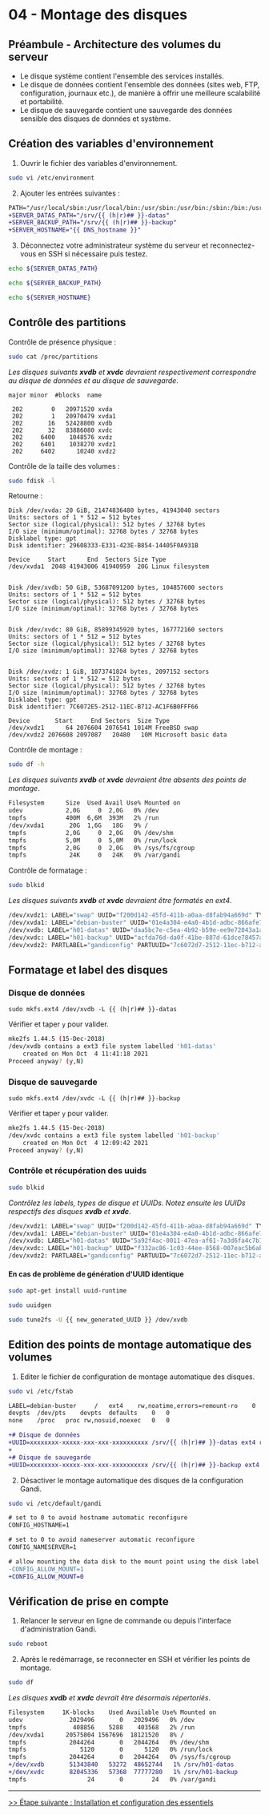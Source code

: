 # 04 - Montage des disques

## Préambule - Architecture des volumes du serveur

- Le disque système contient l'ensemble des services installés.
- Le disque de données contient l'ensemble des données (sites web, FTP, configuration, journaux etc.), de manière à offrir une meilleure scalabilité et portabilité.
- Le disque de sauvegarde contient une sauvegarde des données sensible des disques de données et système.

## Création des variables d'environnement

1. Ouvrir le fichier des variables d'environnement.

```bash
sudo vi /etc/environment
```

2. Ajouter les entrées suivantes :

```diff
PATH="/usr/local/sbin:/usr/local/bin:/usr/sbin:/usr/bin:/sbin:/bin:/usr/games:/usr/local/games"
+SERVER_DATAS_PATH="/srv/{{ (h|r)## }}-datas"
+SERVER_BACKUP_PATH="/srv/{{ (h|r)## }}-backup"
+SERVER_HOSTNAME="{{ DNS_hostname }}"
```

3. Déconnectez votre administrateur système du serveur et reconnectez-vous en SSH si nécessaire puis testez.

```bash
echo ${SERVER_DATAS_PATH}
```

```bash
echo ${SERVER_BACKUP_PATH}
```

```bash
echo ${SERVER_HOSTNAME}
```

## Contrôle des partitions

Contrôle de présence physique :

```bash
sudo cat /proc/partitions
```

*Les disques suivants **xvdb** et **xvdc** devraient respectivement correspondre au disque de données et au disque de sauvegarde*.

```
major minor  #blocks  name

 202        0   20971520 xvda
 202        1   20970479 xvda1
 202       16   52428800 xvdb
 202       32   83886080 xvdc
 202     6400    1048576 xvdz
 202     6401    1038270 xvdz1
 202     6402      10240 xvdz2
```

Contrôle de la taille des volumes :

```bash
sudo fdisk -l
```

Retourne :

```
Disk /dev/xvda: 20 GiB, 21474836480 bytes, 41943040 sectors
Units: sectors of 1 * 512 = 512 bytes
Sector size (logical/physical): 512 bytes / 32768 bytes
I/O size (minimum/optimal): 32768 bytes / 32768 bytes
Disklabel type: gpt
Disk identifier: 29608333-E331-423E-B854-14405F0A931B

Device     Start      End  Sectors Size Type
/dev/xvda1  2048 41943006 41940959  20G Linux filesystem


Disk /dev/xvdb: 50 GiB, 53687091200 bytes, 104857600 sectors
Units: sectors of 1 * 512 = 512 bytes
Sector size (logical/physical): 512 bytes / 32768 bytes
I/O size (minimum/optimal): 32768 bytes / 32768 bytes


Disk /dev/xvdc: 80 GiB, 85899345920 bytes, 167772160 sectors
Units: sectors of 1 * 512 = 512 bytes
Sector size (logical/physical): 512 bytes / 32768 bytes
I/O size (minimum/optimal): 32768 bytes / 32768 bytes


Disk /dev/xvdz: 1 GiB, 1073741824 bytes, 2097152 sectors
Units: sectors of 1 * 512 = 512 bytes
Sector size (logical/physical): 512 bytes / 32768 bytes
I/O size (minimum/optimal): 32768 bytes / 32768 bytes
Disklabel type: gpt
Disk identifier: 7C6072E5-2512-11EC-B712-AC1F6B0FFF66

Device       Start     End Sectors  Size Type
/dev/xvdz1      64 2076604 2076541 1014M FreeBSD swap
/dev/xvdz2 2076608 2097087   20480   10M Microsoft basic data
```

Contrôle de montage :

```bash
sudo df -h
```

*Les disques suivants **xvdb** et **xvdc** devraient être absents des points de montage*.

```bash
Filesystem      Size  Used Avail Use% Mounted on
udev            2,0G     0  2,0G   0% /dev
tmpfs           400M  6,6M  393M   2% /run
/dev/xvda1       20G  1,6G   18G   9% /
tmpfs           2,0G     0  2,0G   0% /dev/shm
tmpfs           5,0M     0  5,0M   0% /run/lock
tmpfs           2,0G     0  2,0G   0% /sys/fs/cgroup
tmpfs            24K     0   24K   0% /var/gandi
```

Contrôle de formatage :

```bash
sudo blkid
```

*Les disques suivants **xvdb** et **xvdc** devraient être formatés en ext4*.

```bash
/dev/xvdz1: LABEL="swap" UUID="f200d142-45fd-411b-a0aa-d8fab94a669d" TYPE="swap" PARTLABEL="gandiswap" PARTUUID="7c6072d0-2512-11ec-b712-ac1f6b0fff66"
/dev/xvda1: LABEL="debian-buster" UUID="01e4a304-e4a0-4b1d-adbc-866afe76158e" TYPE="ext4" PARTLABEL="gandiroot" PARTUUID="3e5cdc53-0216-487e-affc-95ef40610cb8"
/dev/xvdb: LABEL="h01-datas" UUID="daa5bc7e-c5ea-4b92-b59e-ee9e72043a1a" SEC_TYPE="ext2" TYPE="ext3"
/dev/xvdc: LABEL="h01-backup" UUID="acfda76d-da0f-41be-887d-61dce78457a7" SEC_TYPE="ext2" TYPE="ext3"
/dev/xvdz2: PARTLABEL="gandiconfig" PARTUUID="7c6072d7-2512-11ec-b712-ac1f6b0fff66"
```

## Formatage et label des disques

### Disque de données

```
sudo mkfs.ext4 /dev/xvdb -L {{ (h|r)## }}-datas
```

Vérifier et taper ```y``` pour valider.

```bash
mke2fs 1.44.5 (15-Dec-2018)
/dev/xvdb contains a ext3 file system labelled 'h01-datas'
	created on Mon Oct  4 11:41:18 2021
Proceed anyway? (y,N)
```

### Disque de sauvegarde

```
sudo mkfs.ext4 /dev/xvdc -L {{ (h|r)## }}-backup
```

Vérifier et taper ```y``` pour valider.

```bash
mke2fs 1.44.5 (15-Dec-2018)
/dev/xvdc contains a ext3 file system labelled 'h01-backup'
	created on Mon Oct  4 12:09:42 2021
Proceed anyway? (y,N)
```

### Contrôle et récupération des uuids

```bash
sudo blkid
```

*Contrôlez les labels, types de disque et UUIDs. Notez ensuite les UUIDs respectifs des disques **xvdb** et **xvdc***.

```bash
/dev/xvdz1: LABEL="swap" UUID="f200d142-45fd-411b-a0aa-d8fab94a669d" TYPE="swap" PARTLABEL="gandiswap" PARTUUID="7c6072d0-2512-11ec-b712-ac1f6b0fff66"
/dev/xvda1: LABEL="debian-buster" UUID="01e4a304-e4a0-4b1d-adbc-866afe76158e" TYPE="ext4" PARTLABEL="gandiroot" PARTUUID="3e5cdc53-0216-487e-affc-95ef40610cb8"
/dev/xvdb: LABEL="h01-datas" UUID="5a92f4ac-0011-47ea-af61-7a3d6fa4c7b7" TYPE="ext4"
/dev/xvdc: LABEL="h01-backup" UUID="f332ac86-1c03-44ee-8568-007eac5b6ab6" TYPE="ext4"
/dev/xvdz2: PARTLABEL="gandiconfig" PARTUUID="7c6072d7-2512-11ec-b712-ac1f6b0fff66"
```

#### En cas de problème de génération d'UUID identique

```bash
sudo apt-get install uuid-runtime
```

```bash
sudo uuidgen
```

```bash
sudo tune2fs -U {{ new_generated_UUID }} /dev/xvdb
```

## Edition des points de montage automatique des volumes

1. Editer le fichier de configuration de montage automatique des disques.

```bash
sudo vi /etc/fstab
```

```diff
LABEL=debian-buster     /   ext4    rw,noatime,errors=remount-ro    0   1
devpts  /dev/pts    devpts  defaults    0   0
none    /proc   proc rw,nosuid,noexec   0   0

+# Disque de données
+UUID=xxxxxxxx-xxxxx-xxx-xxx-xxxxxxxxxx /srv/{{ (h|r)## }}-datas ext4 rw,noatime,errors=remount-ro 0 2
+
+# Disque de sauvegarde
+UUID=xxxxxxxx-xxxxx-xxx-xxx-xxxxxxxxxx /srv/{{ (h|r)## }}-backup ext4 rw,noatime,errors=remount-ro 0 2
```

2. Désactiver le montage automatique des disques de la configuration Gandi.

```bash
sudo vi /etc/default/gandi
```

```diff
# set to 0 to avoid hostname automatic reconfigure
CONFIG_HOSTNAME=1

# set to 0 to avoid nameserver automatic reconfigure
CONFIG_NAMESERVER=1

# allow mounting the data disk to the mount point using the disk label
-CONFIG_ALLOW_MOUNT=1
+CONFIG_ALLOW_MOUNT=0
```

## Vérification de prise en compte

1. Relancer le serveur en ligne de commande ou depuis l'interface d'administration Gandi.

```bash
sudo reboot
```

2. Après le redémarrage, se reconnecter en SSH et vérifier les points de montage.

```bash
sudo df
```

*Les disques **xvdb** et **xvdc** devrait être désormais répertoriés*.

```diff
Filesystem     1K-blocks    Used Available Use% Mounted on
udev             2029496       0   2029496   0% /dev
tmpfs             408856    5288    403568   2% /run
/dev/xvda1      20575804 1567696  18121520   8% /
tmpfs            2044264       0   2044264   0% /dev/shm
tmpfs               5120       0      5120   0% /run/lock
tmpfs            2044264       0   2044264   0% /sys/fs/cgroup
+/dev/xvdb       51343840   53272  48652744   1% /srv/h01-datas
+/dev/xvdc       82045336   57368  77777280   1% /srv/h01-backup
tmpfs                 24       0        24   0% /var/gandi
```

---
[>> Étape suivante : Installation et configuration des essentiels](05-install-config-essentials.md)